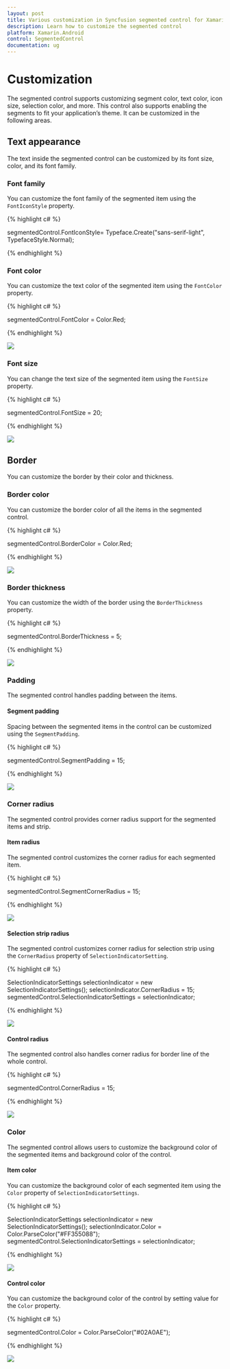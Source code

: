 ```yaml
---
layout: post
title: Various customization in Syncfusion segmented control for Xamarin.Android
description: Learn how to customize the segmented control
platform: Xamarin.Android
control: SegmentedControl
documentation: ug
---
```


# Customization

The segmented control supports customizing segment color, text color, icon size, selection color, and more. This control also supports enabling the segments to fit your application’s theme. It can be customized in the following areas.

## Text appearance

The text inside the segmented control can be customized by its font size, color, and its font family.

### Font family

You can customize the font family of the segmented item using the `FontIconStyle` property.

{% highlight c# %}

segmentedControl.FontIconStyle= Typeface.Create("sans-serif-light", TypefaceStyle.Normal);

{% endhighlight %}

### Font color

You can customize the text color of the segmented item using the `FontColor` property.

{% highlight c# %}

segmentedControl.FontColor = Color.Red;

{% endhighlight %}

![](images/Customization/Xamarin_Android_Fontcolor.png)

### Font size

You can change the text size of the segmented item using the `FontSize` property.

{% highlight c# %}

segmentedControl.FontSize = 20;

{% endhighlight %}

![](images/Customization/Xamarin_Android_Size.png)

## Border

You can customize the border by their color and thickness.

### Border color

You can customize the border color of all the items in the segmented control.

{% highlight c# %}

segmentedControl.BorderColor = Color.Red;

{% endhighlight %}

![](images/Customization/Xamarin_Android_Bordercolor.png)

### Border thickness

You can customize the width of the border using the `BorderThickness` property.

{% highlight c# %}

segmentedControl.BorderThickness = 5;

{% endhighlight %}

![](images/Customization/Xamarin_Android_BorderThickness.png)

### Padding

The segmented control handles padding between the items.

#### Segment padding

Spacing between the segmented items in the control can be customized using the `SegmentPadding`.

{% highlight c# %}

segmentedControl.SegmentPadding = 15;

{% endhighlight %}

![](images/Customization/Xamarin_Android_Padding.png)

### Corner radius

The segmented control provides corner radius support for the segmented items and strip.

#### Item radius

The segmented control customizes the corner radius for each segmented item.

{% highlight c# %}

segmentedControl.SegmentCornerRadius = 15;

{% endhighlight %}

![](images/Customization/Xamarin_Android_ItemCornerRadius.png)

#### Selection strip radius

The segmented control customizes corner radius for selection strip using the `CornerRadius` property of `SelectionIndicatorSetting`.

{% highlight c# %}

SelectionIndicatorSettings selectionIndicator = new SelectionIndicatorSettings();
selectionIndicator.CornerRadius = 15;
segmentedControl.SelectionIndicatorSettings = selectionIndicator;

{% endhighlight %}

![](images/Customization/Xamarin_Android_SelectionstripRadius.png)

#### Control radius

The segmented control also handles corner radius for border line of the whole control.

{% highlight c# %}

segmentedControl.CornerRadius = 15;

{% endhighlight %}

![](images/Customization/Xamarin_Android_controlRadius.png)

### Color

The segmented control allows users to customize the background color of the segmented items and background color of the control.

#### Item color

You can customize the background color of each segmented item using the `Color` property of `SelectionIndicatorSettings`.

{% highlight c# %}

SelectionIndicatorSettings selectionIndicator = new SelectionIndicatorSettings();
selectionIndicator.Color = Color.ParseColor("#FF355088");
segmentedControl.SelectionIndicatorSettings = selectionIndicator;

{% endhighlight %}

![](images/Customization/Xamarin_Android_ItemCornerRadius.png)

#### Control color

You can customize the background color of the control by setting value for the `Color` property.

{% highlight c# %}

segmentedControl.Color = Color.ParseColor("#02A0AE");

{% endhighlight %}

![](images/Customization/Xamarin_Android_color.png)




